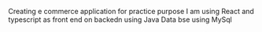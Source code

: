 Creating e commerce application for practice purpose
I am using React and typescript as front end 
on backedn using Java 
Data bse using MySql

